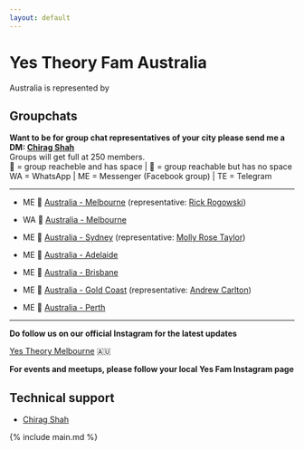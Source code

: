 ```yaml
---
layout: default
---
```


# Yes Theory Fam Australia

Australia is represented by

## Groupchats

**Want to be for group chat representatives of your city please send me a DM: [Chirag Shah](https://www.facebook.com/jrnetsec)**  
Groups will get full at 250 members.  
💚 = group reacheble and has space | 💛 = group reachable but has no space  
WA = WhatsApp | ME = Messenger (Facebook group) | TE = Telegram

---

- ME 💚 [Australia - Melbourne](https://www.facebook.com/groups/202173247277895/) (representative: [Rick Rogowski](https://www.facebook.com/RickoRogowski))
- WA 💚 [Australia - Melbourne](https://tinyurl.com/woerczn)

- ME 💚 [Australia - Sydney](m.me/join/AbYWdvi1s1FN9Vv7) (representative: [Molly Rose Taylor](https://www.facebook.com/profile.php?id=100013275912737))

- ME 💚 [Australia - Adelaide](https://m.me/join/AbZjKlqsxO77lHRK)

- ME 💚 [Australia - Brisbane](https://m.me/join/AbY1O0YL_-rESsQl)

- ME 💚 [Australia - Gold Coast](https://m.me/join/AbbTfkyNpFrae6eP) (representative: [Andrew Carlton](https://www.facebook.com/andrewcarlton0))

- ME 💚 [Australia - Perth](https://m.me/join/AbbNdV-ydfx57ju1)

---

**Do follow us on our official Instagram for the latest updates** 

[Yes Theory Melbourne](https://www.instagram.com/yestheorymelbourne/) 🇦🇺

**For events and meetups, please follow your local Yes Fam Instagram page**

## Technical support

- [Chirag Shah](https://www.facebook.com/jrnetsec)

{% include main.md %}